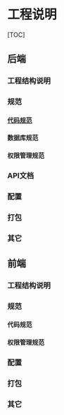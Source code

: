 # 工程说明

[TOC]

## 后端

### 工程结构说明

### 规范

#### [代码规范](https://github.com/stanorz/book/blob/master/backend/%E4%BB%A3%E7%A0%81%E8%A7%84%E8%8C%83.md)

#### 数据库规范

#### 权限管理规范

### API文档

### 配置

### 打包

### 其它

## 前端

### 工程结构说明

### 规范

#### 代码规范

#### 权限管理规范

### 配置

### 打包

### 其它
